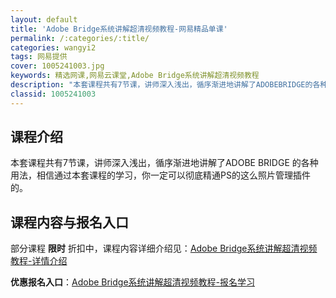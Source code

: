 ```yaml
---
layout: default
title: 'Adobe Bridge系统讲解超清视频教程-网易精品单课'
permalink: /:categories/:title/
categories: wangyi2
tags: 网易提供
cover: 1005241003.jpg
keywords: 精选网课,网易云课堂,Adobe Bridge系统讲解超清视频教程
description: "本套课程共有7节课，讲师深入浅出，循序渐进地讲解了ADOBEBRIDGE的各种用法，相信通过本套课程的学习，你一定可以彻底精通PS的这么照片管理插件的。AdobeBridge系统讲解超清视频"
classid: 1005241003
---
```


## 课程介绍

本套课程共有7节课，讲师深入浅出，循序渐进地讲解了ADOBE BRIDGE 的各种用法，相信通过本套课程的学习，你一定可以彻底精通PS的这么照片管理插件的。

## 课程内容与报名入口

部分课程 **限时** 折扣中，课程内容详细介绍见：[Adobe Bridge系统讲解超清视频教程-详情介绍](https://study.163.com/course/introduction/1005241003.htm?share=1&shareId=1025206652&utm_campaign=share&utm_medium=iphoneShare&utm_source=&utm_u=1025206652)

**优惠报名入口**：[Adobe Bridge系统讲解超清视频教程-报名学习](https://study.163.com/course/introduction/1005241003.htm?share=1&shareId=1025206652&utm_campaign=share&utm_medium=iphoneShare&utm_source=&utm_u=1025206652)

